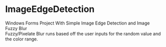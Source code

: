 # ImageEdgeDetection
Windows Forms Project With Simple Image Edge Detection and Image Fuzzy Blur
<br/> Fuzzy/Pixelate Blur runs based off the user inputs for the random value and the color range.
